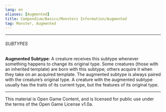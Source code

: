 ```yaml
---
lang: en
aliases: [Augmented]
title: Compendium/Basics/Monsters Information/Augmented
tag: Monster, Augmented
---
```



---

###### SUBTYPES

**Augmented Subtype**: A creature receives this subtype whenever something happens to change its original type. Some creatures (those with an inherited template) are born with this subtype; others acquire it when they take on an acquired template. The augmented subtype is always paired with the creature’s original type. A creature with the augmented subtype usually has the traits of its current type, but the features of its original type.

---

This material is Open Game Content, and is licensed for public use under
the terms of the Open Game License v1.0a.
